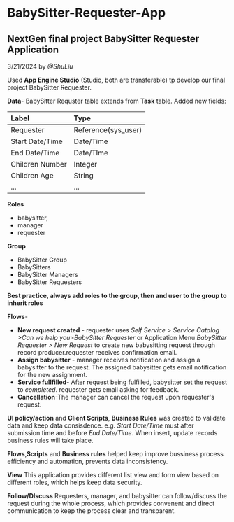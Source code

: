 # BabySitter-Requester-App

## NextGen final project BabySitter Requester Application

3/21/2024 by *@ShuLiu*

Used **App Engine Studio** (Studio, both are transferable) tp develop our final project BabySitter Requester.

**Data**- BabySitter Requster table extends from **Task** table. Added new fields: 

  | Label  | Type        |  
  |:----------|:----------|  
  |Requester| Reference(sys_user)|  
  |Start Date/Time| Date/Time |  
  |End Date/Time | Date/TIme |  
  |Children Number| Integer|  
  |Children Age | String|
  |...|...|

**Roles**
- babysitter, 
- manager
- requester

**Group**
- BabySitter Group
- BabySitters
- BabySitter Managers
- BabySitter Requesters
  
**Best practice, always add roles to the group, then and user to the group to inherit roles**

**Flows**-

- **New request created** - requester uses *Self Service > Service Catalog >Can we help you>BabySitter Requester* or Application Menu *BabySitter Requester > New Request* to create new babysitting request through record producer.requester receives confirmation email.
- **Assign babysitter** - manager receives notification and assign a babysitter to the request. The assigned babysitter gets email notification for the new assignment.
- **Service fullfilled**- After request being fulfilled, babysitter set the request to *completed*. requester gets email asking for feedback.
- **Cancellation**-The manager can cancel the request upon requester's request. 

**UI policy/action** and **Client Scripts**, **Business Rules** was created to validate data and keep data consisdence. e.g. *Start Date/Time* must after submission time and before *End Date/Time*. When insert, update records business rules will take place.

**Flows**,**Scripts** and **Business rules** helped keep improve bussiness process efficiency and automation, prevents data inconsistency.

**View**
This application provides different list view and form view based on different roles, which helps keep data security. 

**Follow/DIscuss**
Requesters, manager, and babysitter can follow/discuss the request during the whole process, which provides convenent and direct communication to keep the process clear and transparent. 
